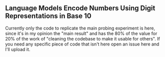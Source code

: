 ## Language Models Encode Numbers Using Digit Representations in Base 10
Currently only the code to replicate the main probing experiment is here, since it's in my opinion the "main result" and has the 80% of the value for 20% of the work of "cleaning the codebase to make it usable for others". If you need any specific piece of code that isn't here open an issue here and I'll upload it.
